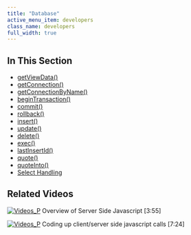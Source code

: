 ```yaml
---
title: "Database"
active_menu_item: developers
class_name: developers
full_width: true
---
```



## In This Section

 - [getViewData()](/developers/documentation/scripting-apis/server-side-api/ssj-object/database/getviewdata2)
 - [getConnection()](/developers/documentation/scripting-apis/server-side-api/ssj-object/database/getconnection)
 - [getConnectionByName()](/developers/documentation/scripting-apis/server-side-api/ssj-object/database/getconnectionbyname)
 - [beginTransaction()](/developers/documentation/scripting-apis/server-side-api/ssj-object/database/begintransaction)
 - [commit()](/developers/documentation/scripting-apis/server-side-api/ssj-object/database/commit)
 - [rollback()](/developers/documentation/scripting-apis/server-side-api/ssj-object/database/rollback)
 - [insert()](/developers/documentation/scripting-apis/server-side-api/ssj-object/database/insert)
 - [update()](/developers/documentation/scripting-apis/server-side-api/ssj-object/database/update)
 - [delete()](/developers/documentation/scripting-apis/server-side-api/ssj-object/database/delete)
 - [exec()](/developers/documentation/scripting-apis/server-side-api/ssj-object/database/exec)
 - [lastInsertId()](/developers/documentation/scripting-apis/server-side-api/ssj-object/database/lastinsertid)
 - [quote()](/developers/documentation/scripting-apis/server-side-api/ssj-object/database/quote)
 - [quoteInto()](/developers/documentation/scripting-apis/server-side-api/ssj-object/database/quoteinto)
 - [Select Handling](/developers/documentation/scripting-apis/server-side-api/ssj-object/database/select-handling/)

## Related Videos

[![Videos\_P](/img/docs/videos_p.png)](http://www.youtube.com/v/LGzP1Uxk5c4?autoplay=1&hd=1&fs=1&showsearch=0&rel=0&) Overview of Server Side Javascript [3:55]

[![Videos\_P](/img/docs/videos_p.png)](http://www.youtube.com/v/qY9M8bP9b70?autoplay=1&hd=1&fs=1&showsearch=0&rel=0&) Coding up client/server side javascript calls [7:24]
